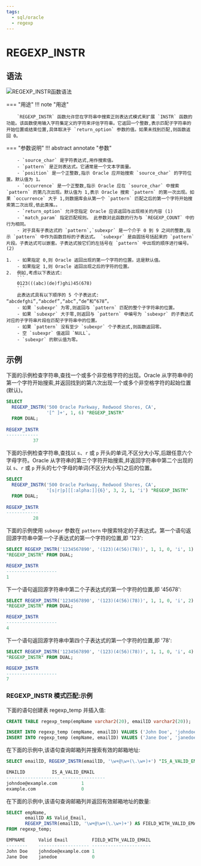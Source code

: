 ```yaml
---
tags:
  - sql/oracle
  - regexp
---
```


# REGEXP_INSTR

## 语法

![REGEXP_INSTR函数语法](https://docs.oracle.com/en/database/oracle/oracle-database/19/sqlrf/img/regexp_instr.gif)

=== "用途"
    !!! note "用途"

        `REGEXP_INSTR` 函数允许您在字符串中搜索正则表达式模式来扩展 `INSTR` 函数的功能。该函数使用输入字符集定义的字符来评估字符串。它返回一个整数,表示匹配子字符串的开始位置或结束位置,具体取决于 `return_option` 参数的值。如果未找到匹配,则函数返回 0。

=== "参数说明"
    !!! abstract annotate "参数"

        - `source_char` 是字符表达式,用作搜索值。
        - `pattern` 是正则表达式。它通常是一个文本字面量。
        - `position` 是一个正整数,指示 Oracle 应开始搜索 `source_char` 的字符位置。默认值为 1。
        - `occurrence` 是一个正整数,指示 Oracle 应在 `source_char` 中搜索 `pattern` 的第几次出现。默认值为 1,表示 Oracle 搜索 `pattern` 的第一次出现。如果 `occurrence` 大于 1,则数据库会从第一个 `pattern` 匹配之后的第一个字符开始搜索第二次出现,依此类推。。
        - `return_option` 允许您指定 Oracle 应该返回与出现相关的内容 (1)
        - `match_param` 指定匹配规则。 此参数对此函数的行为与 `REGEXP_COUNT` 中的行为相同。
        - 对于具有子表达式的 `pattern`,`subexpr` 是一个介于 0 到 9 之间的整数,指示 `pattern` 中作为函数目标的子表达式。 `subexpr` 是由圆括号括起来的 `pattern` 片段。子表达式可以嵌套。子表达式按它们的左括号在 `pattern` 中出现的顺序进行编号。 (2)

    1.  - 如果指定 0,则 Oracle 返回出现的第一个字符的位置。这是默认值。
        - 如果指定 1,则 Oracle 返回出现之后的字符的位置。
    2.  例如,考虑以下表达式:
        ```
        0123(((abc)(de)f)ghi)45(678)
        ```
        此表达式具有以下顺序的 5 个子表达式: “abcdefghi”,“abcdef”,“abc”,“de”和“678”。
        - 如果 `subexpr` 为零,则返回与 `pattern` 匹配的整个子字符串的位置。
        - 如果 `subexpr` 大于零,则返回与 `pattern` 中编号为 `subexpr` 的子表达式对应的子字符串片段在匹配子字符串中的位置。
        - 如果 `pattern` 没有至少 `subexpr` 个子表达式,则函数返回零。
        - 空 `subexpr` 值返回 `NULL`。
        - `subexpr` 的默认值为零。


## 示例

下面的示例检查字符串,查找一个或多个非空格字符的出现。Oracle 从字符串中的第一个字符开始搜索,并返回找到的第六次出现一个或多个非空格字符的起始位置(默认)。

```sql
SELECT
  REGEXP_INSTR('500 Oracle Parkway, Redwood Shores, CA', 
               '[^ ]+', 1, 6) "REGEXP_INSTR"
  FROM DUAL;
  
REGEXP_INSTR
------------
          37
```

下面的示例检查字符串,查找以 `s`、`r` 或 `p` 开头的单词,不区分大小写,后跟任意六个字母字符。Oracle 从字符串的第三个字符开始搜索,并返回字符串中第二个出现的以 `s`、`r` 或 `p` 开头的七个字母的单词(不区分大小写)之后的位置。

```sql
SELECT
  REGEXP_INSTR('500 Oracle Parkway, Redwood Shores, CA',
               '[s|r|p][[:alpha:]]{6}', 3, 2, 1, 'i') "REGEXP_INSTR"
  FROM DUAL; 
  
REGEXP_INSTR
------------
          28
```

下面的示例使用 `subexpr` 参数在 `pattern` 中搜索特定的子表达式。第一个语句返回源字符串中第一个子表达式的第一个字符的位置,即 '123':

```sql
SELECT REGEXP_INSTR('1234567890', '(123)(4(56)(78))', 1, 1, 0, 'i', 1) 
"REGEXP_INSTR" FROM DUAL;

REGEXP_INSTR
-------------------
1
```

下一个语句返回源字符串中第二个子表达式的第一个字符的位置,即 '45678':

```sql
SELECT REGEXP_INSTR('1234567890', '(123)(4(56)(78))', 1, 1, 0, 'i', 2)
"REGEXP_INSTR" FROM DUAL;

REGEXP_INSTR
-------------------
4
```

下一个语句返回源字符串中第四个子表达式的第一个字符的位置,即 '78':

```sql
SELECT REGEXP_INSTR('1234567890', '(123)(4(56)(78))', 1, 1, 0, 'i', 4)
"REGEXP_INSTR" FROM DUAL; 

REGEXP_INSTR
-------------------
7
```

### REGEXP_INSTR 模式匹配:示例

下面的语句创建表 regexp_temp 并插入值:

```sql
CREATE TABLE regexp_temp(empName varchar2(20), emailID varchar2(20));

INSERT INTO regexp_temp (empName, emailID) VALUES ('John Doe', 'johndoe@example.com');
INSERT INTO regexp_temp (empName, emailID) VALUES ('Jane Doe', 'janedoe');
```

在下面的示例中,该语句查询邮箱列并搜索有效的邮箱地址:

```sql
SELECT emailID, REGEXP_INSTR(emailID, '\w+@\w+(\.\w+)+') "IS_A_VALID_EMAIL" FROM regexp_temp;

EMAILID 	     IS_A_VALID_EMAIL
-------------------- ----------------
johndoe@example.com		    1
example.com			    	0
```

在下面的示例中,该语句查询邮箱列并返回有效邮箱地址的数量:

```sql
SELECT empName,
       emailID AS Valid_Email,
       REGEXP_INSTR(emailID, '\w+@\w+(\.\w+)+') AS FIELD_WITH_VALID_EMAIL
FROM regexp_temp; 

EMPNAME		Valid Email			FIELD_WITH_VALID_EMAIL
--------	-------------------	----------------------
John Doe	johndoe@example.com	1
Jane Doe	janedoe				0	
```

